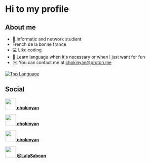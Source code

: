 # Hi  to my profile

## About me

* 📕 Informatic and network studiant
* French de la bonne france
* 💻 Like coding
* 🧠 Learn language when it's necessary or when I just want for fun
* ✉️ You can contact me at [chokinyan@proton.me](mailto:chokinyan@proton.me)

[![Top Language](https://github-readme-stats.vercel.app/api/top-langs/?username=chokinyan&langs_count=5&title_color=ba483c&text_color=ffffff&icon_color=0891b2&bg_color=1c1917&hide_border=false&locale=en&custom_title=Top%20%Languages)](https://github.com/chokinyan?tab=repositories)

## Social

<strong align="left" style="width=35;height=35"><a href="https://www.github.com/chokinyan" target="_blank" rel="noreferrer"><img src="https://raw.githubusercontent.com/danielcranney/readme-generator/main/public/icons/socials/github.svg" width="35" height="35" /> chokinyan</a></strong>

<strong align="left"><a href="https://discord.com/users/489650864441524232" target="_blank" rel="noreferrer"><img src="https://raw.githubusercontent.com/danielcranney/readme-generator/main/public/icons/socials/discord.svg" width="35" height="35"/> chokinyan</strong>

<strong align="left" ><a href="https://stackoverflow.com/users/20725436/chokinyan" target="_blank" rel="noreferrer"><img src="https://raw.githubusercontent.com/danielcranney/readme-generator/main/public/icons/socials/stackoverflow.svg" width="35" height="35" /> chokinyan</a></strong>

<strong align="left"><a href="https://twitter.com/LalaSaboun" target="_blank" rel="noreferrer"><img src="https://raw.githubusercontent.com/danielcranney/readme-generator/main/public/icons/socials/twitter.svg" width="35" height="35" /> @LalaSaboun</a></strong>
